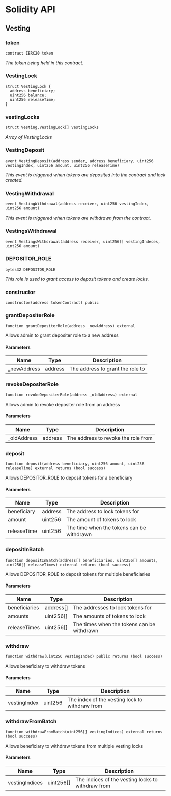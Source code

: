 # Solidity API

## Vesting

### token

```solidity
contract IERC20 token
```

_The token being held in this contract._

### VestingLock

```solidity
struct VestingLock {
  address beneficiary;
  uint256 balance;
  uint256 releaseTime;
}
```

### vestingLocks

```solidity
struct Vesting.VestingLock[] vestingLocks
```

_Array of VestingLocks_

### VestingDeposit

```solidity
event VestingDeposit(address sender, address beneficiary, uint256 vestingIndex, uint256 amount, uint256 releaseTime)
```

_This event is triggered when tokens are deposited into the contract and lock created._

### VestingWithdrawal

```solidity
event VestingWithdrawal(address receiver, uint256 vestingIndex, uint256 amount)
```

_This event is triggered when tokens are withdrawn from the contract._

### VestingsWithdrawal

```solidity
event VestingsWithdrawal(address receiver, uint256[] vestingIndeces, uint256 amount)
```

### DEPOSITOR_ROLE

```solidity
bytes32 DEPOSITOR_ROLE
```

_This role is used to grant access to deposit tokens and create locks._

### constructor

```solidity
constructor(address tokenContract) public
```

### grantDepositerRole

```solidity
function grantDepositerRole(address _newAddress) external
```

Allows admin to grant depositer role to a new address

#### Parameters

| Name | Type | Description |
| ---- | ---- | ----------- |
| _newAddress | address | The address to grant the role to |

### revokeDepositerRole

```solidity
function revokeDepositerRole(address _oldAddress) external
```

Allows admin to revoke depositer role from an address

#### Parameters

| Name | Type | Description |
| ---- | ---- | ----------- |
| _oldAddress | address | The address to revoke the role from |

### deposit

```solidity
function deposit(address beneficiary, uint256 amount, uint256 releaseTime) external returns (bool success)
```

Allows DEPOSITOR_ROLE to deposit tokens for a beneficiary

#### Parameters

| Name | Type | Description |
| ---- | ---- | ----------- |
| beneficiary | address | The address to lock tokens for |
| amount | uint256 | The amount of tokens to lock |
| releaseTime | uint256 | The time when the tokens can be withdrawn |

### depositInBatch

```solidity
function depositInBatch(address[] beneficiaries, uint256[] amounts, uint256[] releaseTimes) external returns (bool success)
```

Allows DEPOSITOR_ROLE to deposit tokens for multiple beneficiaries

#### Parameters

| Name | Type | Description |
| ---- | ---- | ----------- |
| beneficiaries | address[] | The addresses to lock tokens for |
| amounts | uint256[] | The amounts of tokens to lock |
| releaseTimes | uint256[] | The times when the tokens can be withdrawn |

### withdraw

```solidity
function withdraw(uint256 vestingIndex) public returns (bool success)
```

Allows beneficiary to withdraw tokens

#### Parameters

| Name | Type | Description |
| ---- | ---- | ----------- |
| vestingIndex | uint256 | The index of the vesting lock to withdraw from |

### withdrawFromBatch

```solidity
function withdrawFromBatch(uint256[] vestingIndices) external returns (bool success)
```

Allows beneficiary to withdraw tokens from multiple vesting locks

#### Parameters

| Name | Type | Description |
| ---- | ---- | ----------- |
| vestingIndices | uint256[] | The indices of the vesting locks to withdraw from |

